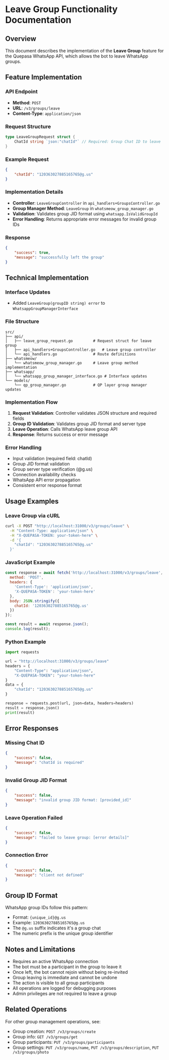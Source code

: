 # Leave Group Functionality Documentation

## Overview
This document describes the implementation of the **Leave Group** feature for the Quepasa WhatsApp API, which allows the bot to leave WhatsApp groups.

## Feature Implementation

### API Endpoint
- **Method**: `POST`
- **URL**: `/v3/groups/leave`
- **Content-Type**: `application/json`

### Request Structure
```go
type LeaveGroupRequest struct {
    ChatId string `json:"chatId"` // Required: Group Chat ID to leave
}
```

### Example Request
```json
{
    "chatId": "120363027885165765@g.us"
}
```

### Implementation Details
- **Controller**: `LeaveGroupController` in `api_handlers+GroupsController.go`
- **Group Manager Method**: `LeaveGroup` in `whatsmeow_group_manager.go`
- **Validation**: Validates group JID format using `whatsapp.IsValidGroupId`
- **Error Handling**: Returns appropriate error messages for invalid group IDs

### Response
```json
{
    "success": true,
    "message": "successfully left the group"
}
```

## Technical Implementation

### Interface Updates
- Added `LeaveGroup(groupID string) error` to `WhatsappGroupManagerInterface`

### File Structure
```
src/
├── api/
│   ├── leave_group_request.go         # Request struct for leave group
│   ├── api_handlers+GroupsController.go   # Leave group controller
│   └── api_handlers.go                # Route definitions
├── whatsmeow/
│   └── whatsmeow_group_manager.go     # Leave group method implementation
├── whatsapp/
│   └── whatsapp_group_manager_interface.go # Interface updates
└── models/
    └── qp_group_manager.go            # QP layer group manager updates
```

### Implementation Flow
1. **Request Validation**: Controller validates JSON structure and required fields
2. **Group ID Validation**: Validates group JID format and server type
3. **Leave Operation**: Calls WhatsApp leave group API
4. **Response**: Returns success or error message

### Error Handling
- Input validation (required field: chatId)
- Group JID format validation
- Group server type verification (@g.us)
- Connection availability checks
- WhatsApp API error propagation
- Consistent error response format

## Usage Examples

### Leave Group via cURL
```bash
curl -X POST "http://localhost:31000/v3/groups/leave" \
  -H "Content-Type: application/json" \
  -H "X-QUEPASA-TOKEN: your-token-here" \
  -d '{
    "chatId": "120363027885165765@g.us"
  }'
```

### JavaScript Example
```javascript
const response = await fetch('http://localhost:31000/v3/groups/leave', {
  method: 'POST',
  headers: {
    'Content-Type': 'application/json',
    'X-QUEPASA-TOKEN': 'your-token-here'
  },
  body: JSON.stringify({
    chatId: '120363027885165765@g.us'
  })
});

const result = await response.json();
console.log(result);
```

### Python Example
```python
import requests

url = "http://localhost:31000/v3/groups/leave"
headers = {
    "Content-Type": "application/json",
    "X-QUEPASA-TOKEN": "your-token-here"
}
data = {
    "chatId": "120363027885165765@g.us"
}

response = requests.post(url, json=data, headers=headers)
result = response.json()
print(result)
```

## Error Responses

### Missing Chat ID
```json
{
    "success": false,
    "message": "chatId is required"
}
```

### Invalid Group JID Format
```json
{
    "success": false,
    "message": "invalid group JID format: [provided_id]"
}
```

### Leave Operation Failed
```json
{
    "success": false,
    "message": "failed to leave group: [error details]"
}
```

### Connection Error
```json
{
    "success": false,
    "message": "client not defined"
}
```

## Group ID Format
WhatsApp group IDs follow this pattern:
- Format: `{unique_id}@g.us`
- Example: `120363027885165765@g.us`
- The `@g.us` suffix indicates it's a group chat
- The numeric prefix is the unique group identifier

## Notes and Limitations
- Requires an active WhatsApp connection
- The bot must be a participant in the group to leave it
- Once left, the bot cannot rejoin without being re-invited
- Group leaving is immediate and cannot be undone
- The action is visible to all group participants
- All operations are logged for debugging purposes
- Admin privileges are not required to leave a group

## Related Operations
For other group management operations, see:
- Group creation: `POST /v3/groups/create`
- Group info: `GET /v3/groups/get`
- Group participants: `PUT /v3/groups/participants`
- Group settings: `PUT /v3/groups/name`, `PUT /v3/groups/description`, `PUT /v3/groups/photo`
